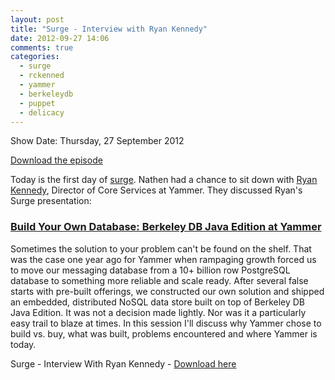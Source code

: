 ```yaml
---
layout: post
title: "Surge - Interview with Ryan Kennedy"
date: 2012-09-27 14:06
comments: true
categories: 
  - surge
  - rckenned
  - yammer
  - berkeleydb
  - puppet
  - delicacy
---
```

Show Date:  Thursday, 27 September 2012

[Download the episode](http://traffic.libsyn.com/foodfight/Food-Fight-Show-29-Surge-Ryan-Kennedy.mp3)

Today is the first day of [surge](http://omniti.com/surge/2012).  Nathen had a chance to sit down with [Ryan Kennedy](https://twitter.com/rckenned), Director of Core Services at Yammer.  They discussed Ryan's Surge presentation:

<!-- more -->

### [Build Your Own Database: Berkeley DB Java Edition at Yammer](http://omniti.com/surge/2012/sessions/build-your-own-database-berkeley-db-java-edition-at-yammer)

Sometimes the solution to your problem can't be found on the shelf. That was the case one year ago for Yammer when rampaging growth forced us to move our messaging database from a 10+ billion row PostgreSQL database to something more reliable and scale ready. After several false starts with pre-built offerings, we constructed our own solution and shipped an embedded, distributed NoSQL data store built on top of Berkeley DB Java Edition. It was not a decision made lightly. Nor was it a particularly easy trail to blaze at times. In this session I'll discuss why Yammer chose to build vs. buy, what was built, problems encountered and where Yammer is today.

Surge - Interview With Ryan Kennedy - [Download here](http://traffic.libsyn.com/foodfight/Food-Fight-Show-29-Surge-Ryan-Kennedy.mp3)

